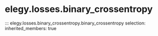 
# elegy.losses.binary_crossentropy
::: elegy.losses.binary_crossentropy.binary_crossentropy
    selection:
        inherited_members: true